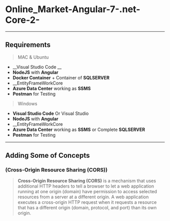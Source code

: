 # Online_Market-Angular-7-.net-Core-2-
---
## Requirements
> MAC & Ubuntu
 - __Visual Studio Code __
 - __NodeJS__ with __Angular__
 - __Docker Container__ + Container of __SQLSERVER__
 - __EntityFrameWorkCore
 - __Azure Data Center__ working as __SSMS__
 - __Postman__ for Testing 
 
> Windows
 - __Visual Studio Code__ Or Visual Studio
 - __NodeJS__ with __Angular__
 - __EntityFrameWorkCore
 - __Azure Data Center__ working as __SSMS__ or Complete __SQLSERVER__
 - __Postman__ for Testing 
 
---
## Adding Some of Concepts

### (Cross-Origin Resource Sharing (CORS))
> __Cross-Origin Resource Sharing (CORS)__ is a mechanism that uses additional HTTP headers to tell a browser to let a web application running at one origin (domain) 
  have permission to access selected resources from a server at a different origin. A web application executes a cross-origin HTTP request when it requests a 
  resource that has a different origin (domain, protocol, and port) than its own origin.
